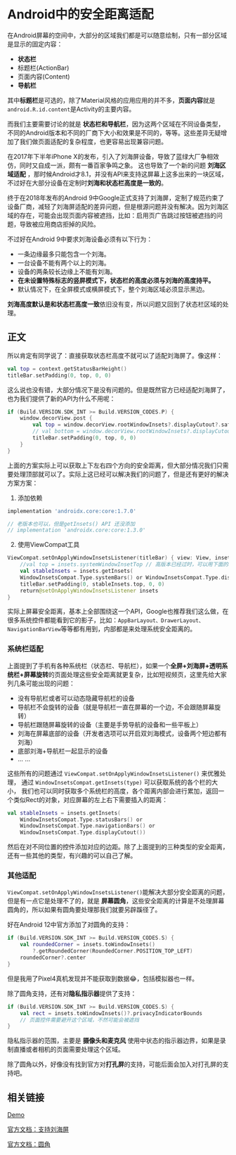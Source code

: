 # Android中的安全距离适配

在Android屏幕的空间中，大部分的区域我们都是可以随意绘制，只有一部分区域是显示的固定内容：

* **状态栏**
* 标题栏(ActionBar)
* 页面内容(Content)
* **导航栏**

其中**标题栏**是可选的，除了Material风格的应用应用的并不多，**页面内容**就是`android.R.id.content`是Activity的主要内容。

而我们主要需要讨论的就是 **状态栏和导航栏**，因为这两个区域在不同设备类型，不同的Android版本和不同的厂商下大小和效果是不同的，等等。这些差异无疑增加了我们做页面适配的复杂程度，也更容易出现兼容问题。

在2017年下半年iPhone X的发布，引入了刘海屏设备，导致了蓝绿大厂争相效仿，同时又自成一派，颇有一番百家争鸣之象。
这也导致了一个新的问题 **刘海区域适配** ，那时候Android才8.1，并没有API来支持这屏幕上这多出来的一块区域，不过好在大部分设备在定制时**刘海和状态栏高度是一致的**。

终于在2018年发布的Android 9中Google正式支持了刘海屏，定制了规范约束了设备厂商，减轻了刘海屏适配的差异问题，但是根源问题并没有解决。因为刘海区域的存在，可能会出现页面内容被遮挡，比如：启用页广告跳过按钮被遮挡的问题，导致被应用商店拒掉的风险。

不过好在Android 9中要求刘海设备必须有以下行为：

* 一条边缘最多只能包含一个刘海。
* 一台设备不能有两个以上的刘海。
* 设备的两条较长边缘上不能有刘海。
* **在未设置特殊标志的竖屏模式下，状态栏的高度必须与刘海的高度持平。**
* 默认情况下，在全屏模式或横屏模式下，整个刘海区域必须显示黑边。

**刘海高度默认是和状态栏高度一致**依旧没有变，所以问题又回到了状态栏区域的处理。

## 正文

所以肯定有同学说了：直接获取状态栏高度不就可以了适配刘海屏了。像这样：

```kotlin
val top = context.getStatusBarHeight()
titleBar.setPadding(0, top, 0, 0)
```

这么说也没有错，大部分情况下是没有问题的。但是既然官方已经适配刘海屏了，也为我们提供了新的API为什么不用呢：

```kotlin
if (Build.VERSION.SDK_INT >= Build.VERSION_CODES.P) {
    window.decorView.post {
        val top = window.decorView.rootWindowInsets?.displayCutout?.safeInsetTop ?: 0
        // val bottom = window.decorView.rootWindowInsets?.displayCutout?.safeInsetBottom ?: 0
        titleBar.setPadding(0, top, 0, 0)
    }
}
```

上面的方案实际上可以获取上下左右四个方向的安全距离，但大部分情况我们只需要处理顶部就可以了。实际上这已经可以解决我们的问题了，但是还有更好的解决方案方案：

1. 添加依赖
```gradle
implementation 'androidx.core:core:1.7.0'

// 老版本也可以，但是getInsets() API 还没添加
// implementation 'androidx.core:core:1.3.0'
```
2. 使用ViewCompat工具
```kotlin
ViewCompat.setOnApplyWindowInsetsListener(titleBar) { view: View, insets: WindowInsetsCompat ->
    //val top = insets.systemWindowInsetTop // 高版本已经过时，可以用下面的api替换
    val stableInsets = insets.getInsets(
    WindowInsetsCompat.Type.systemBars() or WindowInsetsCompat.Type.displayCutout())
    titleBar.setPadding(0, stableInsets.top, 0, 0)
    return@setOnApplyWindowInsetsListener insets
}
```

实际上屏幕安全距离，基本上全部围绕这一个API，Google也推荐我们这么做，在很多系统控件都能看到它的影子，比如：`AppBarLayout、DrawerLayout、NavigationBarView`等等都有用到，内部都是来处理系统安全距离的。

### 系统栏适配

上面提到了手机有各种系统栏（状态栏、导航栏），如果一个**全屏+刘海屏+透明系统栏+屏幕旋转**的页面处理这些安全距离就更复杂，比如短视频页，这里先给大家列几条可能出现的问题：

* 没有导航栏或者可以动态隐藏导航栏的设备
* 导航栏不会旋转的设备（就是导航栏一直在屏幕的一个边，不会跟随屏幕旋转）
* 导航栏跟随屏幕旋转的设备（主要是手势导航的设备和一些平板上）
* 刘海在屏幕底部的设备（开发者选项可以开启双刘海模式，设备两个短边都有刘海）
* 底部刘海+导航栏一起显示的设备
* ... ...

这些所有的问题通过 `ViewCompat.setOnApplyWindowInsetsListener()` 来优雅处理，
通过 `WindowInsetsCompat.getInsets(type)` 可以获取系统的各个栏的大小，
我们也可以同时获取多个系统栏的高度，各个距离内部会进行累加，返回一个类似Rect的对象，对应屏幕的左上右下需要插入的距离：
```kotlin
val stableInsets = insets.getInsets(
    WindowInsetsCompat.Type.statusBars() or
    WindowInsetsCompat.Type.navigationBars() or
    WindowInsetsCompat.Type.displayCutout())
```
然后在对不同位置的控件添加对应的边距。除了上面提到的三种类型的安全距离，还有一些其他的类型，有兴趣的可以自己了解。

### 其他适配

`ViewCompat.setOnApplyWindowInsetsListener()`能解决大部分安全距离的问题，但是有一点它是处理不了的，就是 **屏幕圆角**，这些安全距离的计算是不处理屏幕圆角的，所以如果有圆角要处理那我们就要另辟蹊径了。

好在Android 12中官方添加了对圆角的支持：

```kotlin
if (Build.VERSION.SDK_INT >= Build.VERSION_CODES.S) {
    val roundedCorner = insets.toWindowInsets()
        ?.getRoundedCorner(RoundedCorner.POSITION_TOP_LEFT)
    roundedCorner?.center
}
```
但是我用了Pixel4真机发现并不能获取到数据😂，包括模拟器也一样。

除了圆角支持，还有对**隐私指示器**提供了支持：
```kotlin
if (Build.VERSION.SDK_INT >= Build.VERSION_CODES.S) {
    val rect = insets.toWindowInsets()?.privacyIndicatorBounds
    // 页面控件需要避开这个区域，不然可能会被遮挡
}
```
隐私指示器的范围，主要是 **摄像头和麦克风** 使用中状态的指示器边界，如果是录制直播或者相机的页面需要处理这个区域。

除了圆角以外，好像没有找到官方对**打孔屏**的支持，可能后面会加入对打孔屏的支持吧。

## 相关链接

[Demo](https://github.com/hushenghao/SafeSpace)

[官方文档：支持刘海屏](https://developer.android.google.cn/guide/topics/display-cutout)

[官方文档：圆角](https://developer.android.google.cn/guide/topics/ui/look-and-feel/rounded-corners)